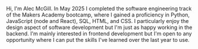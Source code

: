 Hi, I'm Alec McGill. In May 2025 I completed the software engineering track of the Makers Academy bootcamp, where I gained a proficiency in Python, JavaScript (node and React), SQL, HTML, and CSS. I particularly enjoy the design aspect of software development but I'm just as happy working in the backend. I'm mainly interested in frontend development but I'm open to any opportunity where I can put the skills I've learned over the last year to use. 

